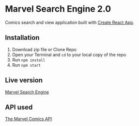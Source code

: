 # Marvel Search Engine 2.0

Comics search and view application built with [Create React App](https://github.com/facebook/create-react-app).

## Installation

1. Download zip file or Clone Repo
2. Open your Terminal and `cd` to your local copy of the repo
3. Run `npm install`
4. Run `npm start`

## Live version

[Marvel Search Engine](https://marvel-search-engine-react.netlify.app/)

## API used

[The Marvel Comics API](https://developer.marvel.com/)
